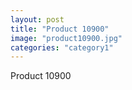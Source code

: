 ```yaml
---
layout: post
title: "Product 10900"
image: "product10900.jpg"
categories: "category1"
---
```

Product 10900
